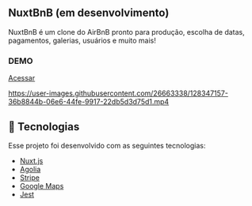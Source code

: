 ## NuxtBnB (em desenvolvimento)

NuxtBnB é um clone do AirBnB pronto para produção, escolha de datas, pagamentos, galerias, usuários e muito mais!

### DEMO
[Acessar](https://nuxtbnb.gabrielcaiana.vercel.app/)

https://user-images.githubusercontent.com/26663338/128347157-36b8844b-06e6-44fe-9917-22db5d3d75d1.mp4



## 🚀 Tecnologias

Esse projeto foi desenvolvido com as seguintes tecnologias:

- [Nuxt.js](https://nuxtjs.org/)
- [Agolia](https://www.algolia.com/)
- [Stripe](https://stripe.com/br)
- [Google Maps](https://developers.google.com/maps?hl=pt-br)
- [Jest](https://jestjs.io/pt-BR/)
